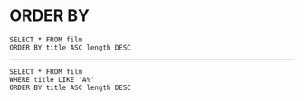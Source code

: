 # ORDER BY
<pre><code>SELECT * FROM film 
ORDER BY title ASC length DESC
</code></pre>
****
<pre><code>SELECT * FROM film 
WHERE title LIKE 'A%'
ORDER BY title ASC length DESC
</code></pre>